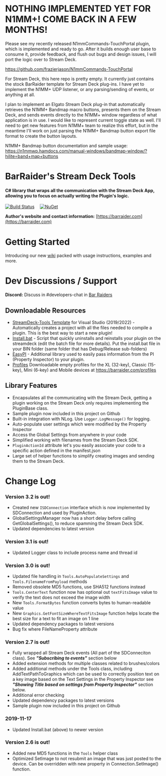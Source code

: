 # NOTHING IMPLEMENTED YET FOR N1MM+! COME BACK IN A FEW MONTHS!

Please see my recently released N1mmCommands-TouchPortal plugin, which is implemented and ready to go.  After it builds enough user base to consume it, provide 
feedback, and flush out bugs and design issues, I will port the logic over to Stream Deck.

https://github.com/frazierjason/N1mmCommands-TouchPortal

For Stream Deck, this here repo is pretty empty.  It currently just contains the stock BarRaider template for Stream Deck plug-ins.  I have yet to implement the N1MM+ UDP listener, or any parsing/sending of events, or anything at all.

I plan to implement an Elgato Stream Deck plug-in that automatically retrieves the N1MM+ Bandmap macro buttons, presents them on the Stream Deck, and sends events directly to the N1MM+ window regardless of what application is in use.  I would like to represent current toggle state as well.  I'll need to get new features from N1MM+ team to realize this effort, but in the meantime I'll work on just parsing the N1MM+ Bandmap button export file format to create the button layouts.

N1MM+ Bandmap button documentation and sample usage:
https://n1mmwp.hamdocs.com/manual-windows/bandmap-window/?hilite=band+map+buttons

# BarRaider's Stream Deck Tools

#### C# library that wraps all the communication with the Stream Deck App, allowing you to focus on actually writing the Plugin's logic.

[![Build Status](https://github.com/BarRaider/streamdeck-tools/actions/workflows/dotnetcore.yml/badge.svg)](https://github.com/BarRaider/streamdeck-tools/actions/workflows/dotnetcore.yml)  [![NuGet](https://img.shields.io/nuget/v/streamdeck-tools.svg?style=flat)](https://www.nuget.org/packages/streamdeck-tools)

**Author's website and contact information:** [https://barraider.com](https://barraider.com)  

# Getting Started
Introducing our new [wiki](https://github.com/BarRaider/streamdeck-tools/wiki) packed with usage instructions, examples and more.

# Dev Discussions / Support
**Discord:** Discuss in #developers-chat in [Bar Raiders](http://discord.barraider.com)

## Downloadable Resources
* [StreamDeck-Tools Template](https://github.com/BarRaider/streamdeck-tools/raw/master/utils/StreamDeck-Tools%20Template.vsix) for Visual Studio (2019/2022) - Automatically creates a project with all the files needed to compile a plugin. This is the best way to start a new plugin!
* [Install.bat](https://github.com/BarRaider/streamdeck-tools/blob/master/utils/install.bat) - Script that quickly uninstalls and reinstalls your plugin on the streamdeck (edit the batch file for more details). Put the install.bat file in your BIN folder (same folder that has Debug/Release sub-folders)
* [EasyPI](https://github.com/BarRaider/streamdeck-easypi) - Additional library used to easily pass information from the PI (Property Inspector) to your plugin.
* [Profiles](https://barraider.com/profiles) Downloadable empty profiles for the XL (32-key), Classic (15-key), Mini (6-key) and Mobile devices at https://barraider.com/profiles

## Library Features
- Encapsulates all the communicating with the Stream Deck, getting a plugin working on the Stream Deck only requires implementing the PluginBase class.
- Sample plugin now included in this project on Github
- Built-in integration with NLog. Use `Logger.LogMessage()` for logging. 
- Auto-populate user settings which were modified by the Property Inspector
- Access the Global Settings from anywhere in your code
- Simplified working with filenames from the Stream Deck SDK.
- `PluginActionId` attribute let's you easily associate your code to a specific action defined in the manifest.json
- Large set of helper functions to simplify creating images and sending them to the Stream Deck.

# Change Log

### Version 3.2 is out!
- Created new `ISDConnection` interface which is now implemented by SDConnection and used by PluginAction.
- GlobalSettingsManager now has a short delay before calling GetGlobalSettings(), to reduce spamming the Stream Deck SDK.
- Updated dependencies to latest version

### Version 3.1 is out!
- Updated Logger class to include process name and thread id

### Version 3.0 is out!
- Updated file handling in `Tools.AutoPopulateSettings` and `Tools.FilenameFromPayload` methods
- Removed obsolete MD5 functions, use SHA512 functions instead
- `Tools.CenterText` function now has optional out `textFitsImage` value to verify the text does not exceed the image width
- New `Tools.FormatBytes` function converts bytes to human-readable value
- New `Graphics.GetFontSizeWhereTextFitsImage` function helps locate the best size for a text to fit an image on 1 line
- Updated dependency packages to latest versions
- Bug fix where FileNameProperty attribute

### Version 2.7 is out!
- Fully wrapped all Stream Deck events (All part of the SDConneciton class). See ***"Subscribing to events"*** section below
- Added extension methods for multiple classes related to brushes/colors
- Added additional methods under the Tools class, including AddTextPathToGraphics which can be used to correctly position text on a key image based on the Text Settings in the Property Inspector see ***"Showing Title based on settings from Property Inspector"*** section below.
- Additional error checking
- Updated dependency packages to latest versions
- Sample plugin now included in this project on Github

### 2019-11-17
- Updated Install.bat (above) to newer version

### Version 2.6 is out!
- Added new MD5 functions in the `Tools` helper class
- Optimized SetImage to not resubmit an image that was just posted to the device. Can be overridden with new property in Connection.SetImage() function.

